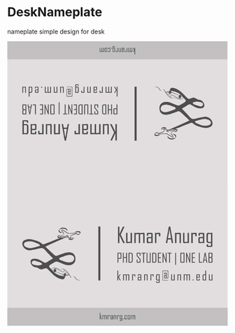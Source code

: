 # DeskNameplate
nameplate simple design for desk

![desk_nameplate](https://github.com/kmranrg/DeskNameplate/blob/main/nameplate_design.jpg)
